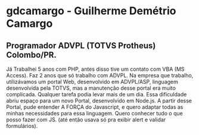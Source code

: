 # gdcamargo - Guilherme Demétrio Camargo
## Programador ADVPL (TOTVS Protheus) Colombo/PR.

Já Trabalhei 5 anos com PHP, antes disso tive um contato com VBA (MS Access).
Faz 2 anos que só trabalho com ADVPL.
Na empresa que trabalho, utilizávamos um portal Web, desenvolvido em ADVPL/ASP, linguagem desenvolvida pela TOTVS, mas a manutenção desse portal era muito complicada. Qualquer tarefa podia levar mais de um dia.
Essa dificuldade abriu espaço para um novo Portal, desenvolvido em Node.js.
A partir desse Portal, pude entender A FORÇA do Javascript, e quero adaptar todas as minhas necessidades para essa linguagem. Quero conhecer tudo o que posso fazer com JS. (até então usava só pra exibir alert e validar formulários).
